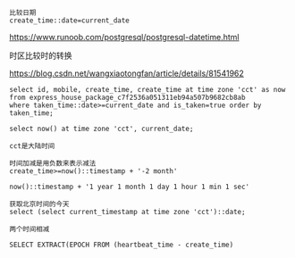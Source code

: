 ```
比较日期
create_time::date=current_date
```

https://www.runoob.com/postgresql/postgresql-datetime.html



时区比较时的转换

https://blog.csdn.net/wangxiaotongfan/article/details/81541962

```
select id, mobile, create_time, create_time at time zone 'cct' as now from express_house_package_c7f2536a051311eb94a507b9682cb8ab
where taken_time::date>=current_date and is_taken=true order by taken_time;

select now() at time zone 'cct', current_date;

cct是大陆时间

```
```
时间加减是用负数来表示减法
create_time>=now()::timestamp + '-2 month'

now()::timestamp + '1 year 1 month 1 day 1 hour 1 min 1 sec'

获取北京时间的今天
select (select current_timestamp at time zone 'cct')::date;

两个时间相减

SELECT EXTRACT(EPOCH FROM (heartbeat_time - create_time)

```